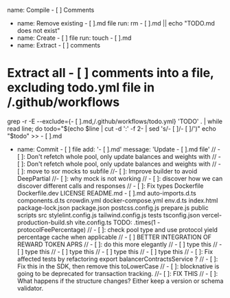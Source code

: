 name: Compile - [ ] Comments
 - name: Remove existing - [ ].md file
 run: rm - [ ].md || echo "TODO.md does not exist"
 - name: Create - [ ] file
 run: touch - [ ].md
 - name: Extract - [ ] comments
 # Extract all - [ ] comments into a file, excluding todo.yml file in /.github/workflows
 grep -r -E --exclude={- [ ].md,/.github/workflows/todo.yml} 'TODO' . | while read line; do
 todo="$(echo $line | cut -d ':' -f 2- | sed 's/- [ ]/- [ ]/')"
 echo "$todo" >> - [ ].md
 - name: Commit - [ ] file
 add: '- [ ].md'
 message: 'Update - [ ].md file'
// - [ ]: Don't refetch whole pool, only update balances and weights with
// - [ ]: Don't refetch whole pool, only update balances and weights with
// - [ ]: move to sor mocks to subfile
//- [ ]: Improve builder to avoid DeepPartial
//- [ ]: why mock is not working
 // - [ ]: discover how we can discover different calls and responses
// - [ ]: Fix types
 Dockerfile Dockerfile.dev LICENSE README.md - [ ].md auto-imports.d.ts components.d.ts crowdin.yml docker-compose.yml env.d.ts index.html package-lock.json package.json postcss.config.js prepare.js public scripts src stylelint.config.js tailwind.config.js tests tsconfig.json vercel-production-build.sh vite.config.ts TODO:
 .times(1 - protocolFeePercentage) // - [ ]: check pool type and use protocol yield percentage cache when applicable
 // - [ ] BETTER INTEGRATION OF REWARD TOKEN APRS
 // - [ ]: do this more elegantly
 // - [ ] type this
 // - [ ] type this
 // - [ ] type this
 // - [ ] type this
 // - [ ] type this
 // - [ ]: Fix affected tests by refactoring export balancerContractsService
 ? // - [ ]: Fix this in the SDK, then remove this toLowerCase
 // - [ ]: blocknative is going to be deprecated for transaction tracking.
//- [ ]: FIX THIS
// - [ ]: What happens if the structure changes? Either keep a version or schema validator.
